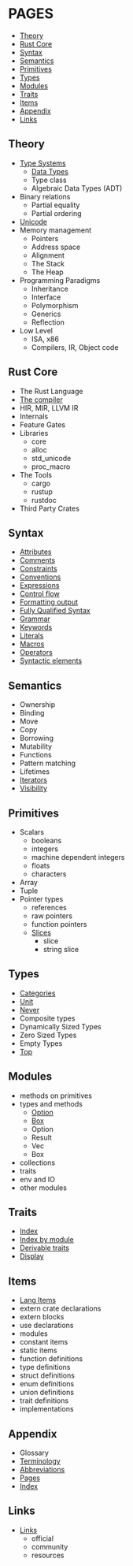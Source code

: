# PAGES
<!-- TOC -->

- [Theory](#theory)
- [Rust Core](#rust-core)
- [Syntax](#syntax)
- [Semantics](#semantics)
- [Primitives](#primitives)
- [Types](#types)
- [Modules](#modules)
- [Traits](#traits)
- [Items](#items)
- [Appendix](#appendix)
- [Links](#links)

<!-- /TOC -->


## Theory
- [Type Systems](theory/type-systems.md)
  - [Data Types](theory/data-types.md)
  - Type class
  - Algebraic Data Types (ADT)
- Binary relations
  - Partial equality
  - Partial ordering
- [Unicode](theory/unicode.md)
- Memory management
  - Pointers
  - Address space
  - Alignment
  - The Stack
  - The Heap
- Programming Paradigms
  - Inheritance
  - Interface
  - Polymorphism
  - Generics
  - Reflection
- Low Level
  - ISA, x86
  - Compilers, IR, Object code


## Rust Core
- The Rust Language
- [The compiler](core/compiler.md)
- HIR, MIR, LLVM IR
- Internals
- Feature Gates
- Libraries
  - core
  - alloc
  - std_unicode
  - proc_macro
- The Tools
  - cargo
  - rustup
  - rustdoc
- Third Party Crates


## Syntax
- [Attributes](syntax/attributes.md)
- [Comments](syntax/comments.md)
- [Constraints](syntax/syntax/constraints.md)
- [Conventions](syntax/conventions.md)
- [Expressions](syntax/expressions.md)
- [Control flow](syntax/flow.md)
- [Formatting output](syntax/format.md)
- [Fully Qualified Syntax](syntax/fully-qualified-syntax.md)
- [Grammar](syntax/grammar.md)
- [Keywords](syntax/keywords.md)
- [Literals](syntax/literals.md)
- [Macros](syntax/macros.md)
- [Operators](syntax/operators.md)
- [Syntactic elements](syntactic-elements.md)

## Semantics
- Ownership
- Binding
- Move
- Copy
- Borrowing
- Mutability
- Functions
- Pattern matching
- Lifetimes
- [Iterators](semantics/iterators.md)
- [Visibility](semantics/visibility.md)

## Primitives
- Scalars
  - booleans
  - integers
  - machine dependent integers
  - floats
  - characters
- Array
- Tuple
- Pointer types
  - references
  - raw pointers
  - function pointers
  - [Slices](primitives/slices/slices.md)
    - slice
    - string slice


## Types
- [Categories](types/type-categories.md)
- [Unit](types/type_unit.md)
- [Never](types/type_never.md)
- Composite types
- Dynamically Sized Types
- Zero Sized Types
- Empty Types
- [Top](types/type_top.md)


## Modules
- methods on primitives
- types and methods
  - [Option](modules/option/README.md)
  - [Box](modules/boxed/box.md)
  - Option
  - Result
  - Vec
  - Box
- collections
- traits
- env and IO
- other modules

## Traits
- [Index](traits/README.md)
- [Index by module](traits/traits-by-mod.md)
- [Derivable traits](traits/traits-derive.md)
- [Display](traits/display.md)


## Items
- [Lang Items](items/README.md)
- extern crate declarations
- extern blocks
- use declarations
- modules
- constant items
- static items
- function definitions
- type definitions
- struct definitions
- enum definitions
- union definitions
- trait definitions
- implementations

## Appendix
- Glossary
- [Terminology](appendix/terminology.md)
- [Abbreviations](appendix/abbreviations.md)
- [Pages](PAGES.md)
- [Index](INDEX.md)

## Links
- [Links](links/links.md)
  - official
  - community
  - resources
